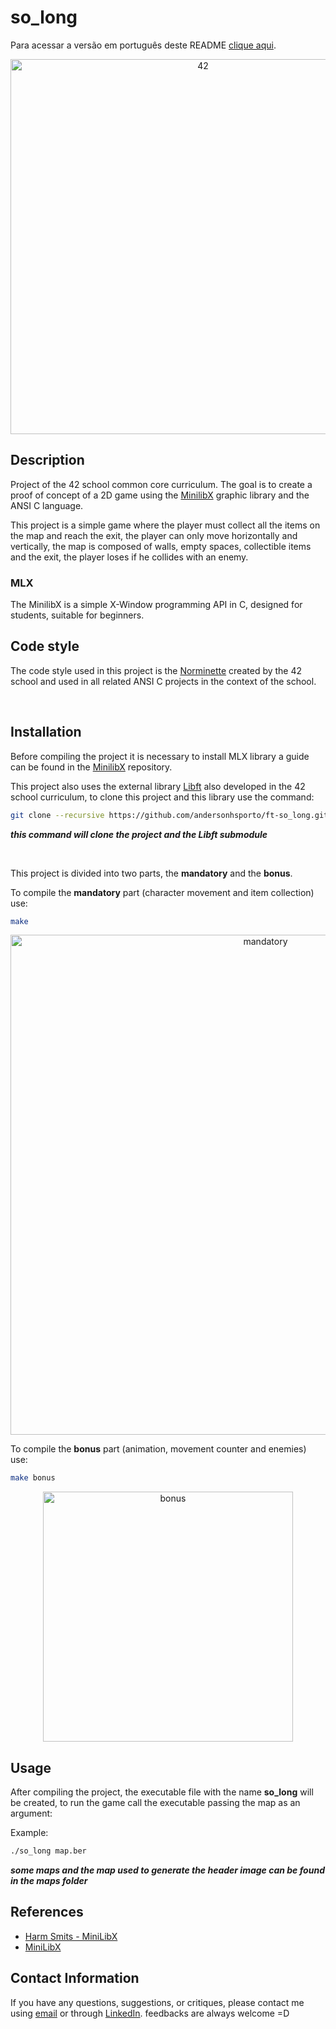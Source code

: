 # so_long


Para acessar a versão em português deste README [clique aqui](https://github.com/andersonhsporto/ft-so_long/blob/main/README-pt-br.md).

<p align="center">
<img src="https://github.com/andersonhsporto/ft-so_long/blob/main/img/42.png" width="600px" alt="42"/><br>
</p>


## Description

Project of the 42 school common core curriculum. The goal is to create a proof of concept of a 2D game using the [MinilibX](https://github.com/42Paris/minilibx-linux) graphic library and the ANSI C language.

This project is a simple game where the player must collect all the items on the map and reach the exit, the player can only move horizontally and vertically, the map is composed of walls, empty spaces, collectible items and the exit, the player loses if he collides with an enemy.

### MLX

The MinilibX is a simple X-Window programming API in C, designed for students, suitable for beginners.

## Code style

The code style used in this project is the [Norminette](https://github.com/42School/norminette) 
created by the 42 school and used in all related ANSI C projects in the context of the school.


<br>


## Installation

Before compiling the project it is necessary to install MLX library a guide can be found
in the [MinilibX](https://github.com/42Paris/minilibx-linux) repository.


This project also uses the external library [Libft](https://github.com/andersonhsporto/ft-libft) 
also developed in the 42 school curriculum, to clone this project and this library use the command:

```sh
git clone --recursive https://github.com/andersonhsporto/ft-so_long.git
```

**<em> this command will clone the project and the Libft submodule </em>**


</br>

This project is divided into two parts, the **mandatory** and the **bonus**.


To compile the **mandatory** part (character movement and item collection) use:
```sh
make
```

<p align="center">
<img src="https://github.com/andersonhsporto/ft-so_long/blob/main/img/Peek%2003-11-2021%2000-16.gif" width="800px" alt="mandatory"/><br>
</p>

To compile the **bonus** part (animation, movement counter and enemies) use:

```sh
make bonus
```
<p align="center">
<img src="https://github.com/andersonhsporto/ft-so_long/blob/main/img/Peek%2003-11-2021%2000-23.gif" width="400px" alt="bonus"/><br>
</p>

## Usage

After compiling the project, the executable file with the name **so_long** will be created, to run the game call the executable passing the map as an argument:

Example:

```sh
./so_long map.ber
```
**<em> some maps and the map used to generate the header image can be found in the maps folder </em>**


## References

* [Harm Smits - MiniLibX](https://harm-smits.github.io/42docs/libs/minilibx)
* [MiniLibX](https://github.com/42Paris/minilibx-linux)


## Contact Information

If you have any questions, suggestions, or critiques, please contact me using [email](mailto:anderson.higo2@gmail.com)
or through [LinkedIn](https://www.linkedin.com/in/andersonhsporto/). feedbacks are always welcome =D
